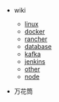 
* wiki

    * [linux](docs/linux.md)
    * [docker](docs/docker.md)
    * [rancher](docs/rancher.md)    
    * [database](docs/db.md)
    * [kafka](docs/kafka.md)
    * [jenkins](docs/jenkins.md)
    * [other](docs/other.md)
    * [node](docs/node.md)

* 万花筒  
